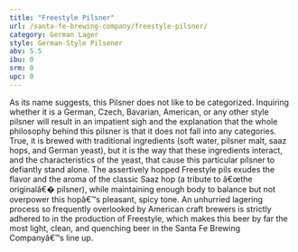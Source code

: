 ```yaml
---
title: "Freestyle Pilsner"
url: /santa-fe-brewing-company/freestyle-pilsner/
category: German Lager
style: German-Style Pilsener
abv: 5.5
ibu: 0
srm: 0
upc: 0
---
```

As its name suggests, this Pilsner does not like to be categorized. Inquiring whether it is a German, Czech, Bavarian, American, or any other style pilsner will result in an impatient sigh and the explanation that the whole philosophy behind this pilsner is that it does not fall into any categories. True, it is brewed with traditional ingredients (soft water, pilsner malt, saaz hops, and German yeast), but it is the way that these ingredients interact, and the characteristics of the yeast, that cause this particular pilsner to defiantly stand alone. The assertively hopped Freestyle pils exudes the flavor and the aroma of the classic Saaz hop (a tribute to â€œthe originalâ€� pilsner), while maintaining enough body to balance but not overpower this hopâ€™s pleasant, spicy tone. An unhurried lagering process so frequently overlooked by American craft brewers is strictly adhered to in the production of Freestyle, which makes this beer by far the most light, clean, and quenching beer in the Santa Fe Brewing Companyâ€™s line up.
